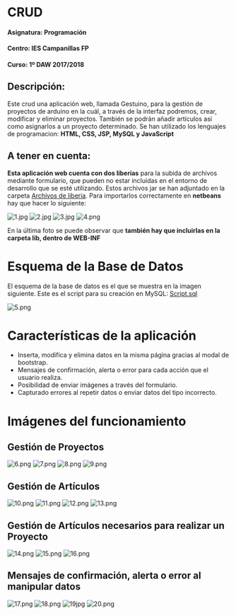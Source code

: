 # CRUD
#### Asignatura: Programación
#### Centro: IES Campanillas FP
#### Curso: 1º DAW 2017/2018

## Descripción:
Este crud una aplicación web, llamada Gestuino, para la gestión de proyectos de arduino en la cuál, a través de la interfaz podremos, crear, modificar y eliminar proyectos. También se podrán añadir artículos así como asignarlos a un proyecto determinado. Se han utilizado los lenguajes de programacion: **HTML, CSS, JSP, MySQL y JavaScript**

## A tener en cuenta:
**Esta aplicación web cuenta con dos liberías** para la subida de archivos mediante formulario, que pueden no estar incluidas en el entorno de desarrollo que se esté utilizando. Estos archivos jar se han adjuntado en la carpeta [Archivos de liberia](https://github.com/jfbernal92/CRUD/tree/master/Archivos%20de%20libreria). Para importarlos correctamente en **netbeans** hay que hacer lo siguiente:

![1.jpg](https://github.com/jfbernal92/CRUD/blob/master/Images/1.jpg)
![2.jpg](https://github.com/jfbernal92/CRUD/blob/master/Images/2.jpg)
![3.jpg](https://github.com/jfbernal92/CRUD/blob/master/Images/3.jpg)
![4.png](https://github.com/jfbernal92/CRUD/blob/master/Images/4.png)

En la última foto se puede observar que **también hay que incluirlas en la carpeta lib, dentro de WEB-INF**

# Esquema de la Base de Datos
El esquema de la base de datos es el que se muestra en la imagen siguiente. Este es el script para su creación en MySQL: [Script.sql](https://github.com/jfbernal92/CRUD/blob/master/Script.sql)

![5.png](https://github.com/jfbernal92/CRUD/blob/master/Images/5.png)

# Características de la aplicación
- Inserta, modifica y elimina datos en la misma página gracias al modal de bootstrap.
- Mensajes de confirmación, alerta o error para cada acción que el usuario realiza.
- Posibilidad de enviar imágenes a través del formulario.
- Capturado errores al repetir datos o enviar datos del tipo incorrecto.

# Imágenes del funcionamiento

## Gestión de Proyectos
![6.png](https://github.com/jfbernal92/CRUD/blob/master/Images/6.png)
![7.png](https://github.com/jfbernal92/CRUD/blob/master/Images/7.png)
![8.png](https://github.com/jfbernal92/CRUD/blob/master/Images/8.png)
![9.png](https://github.com/jfbernal92/CRUD/blob/master/Images/9.png)

## Gestión de Artículos
![10.png](https://github.com/jfbernal92/CRUD/blob/master/Images/10.png)
![11.png](https://github.com/jfbernal92/CRUD/blob/master/Images/11.png)
![12.png](https://github.com/jfbernal92/CRUD/blob/master/Images/12.png)
![13.png](https://github.com/jfbernal92/CRUD/blob/master/Images/13.png)

## Gestión de Artículos necesarios para realizar un Proyecto
![14.png](https://github.com/jfbernal92/CRUD/blob/master/Images/14.png)
![15.png](https://github.com/jfbernal92/CRUD/blob/master/Images/15.png)
![16.png](https://github.com/jfbernal92/CRUD/blob/master/Images/16.png)


## Mensajes de confirmación, alerta o error al manipular datos
![17.png](https://github.com/jfbernal92/CRUD/blob/master/Images/17.png)
![18.png](https://github.com/jfbernal92/CRUD/blob/master/Images/18.png)
![19jpg](https://github.com/jfbernal92/CRUD/blob/master/Images/19.png)
![20.png](https://github.com/jfbernal92/CRUD/blob/master/Images/20.png)
